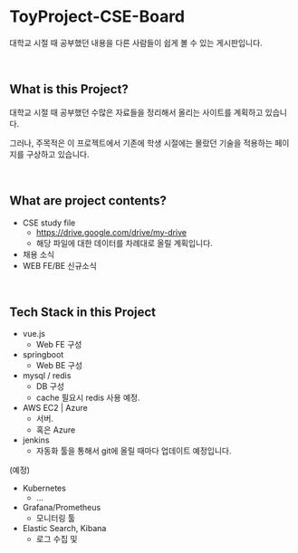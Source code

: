 # ToyProject-CSE-Board
대학교 시절 때 공부했던 내용을 다른 사람들이 쉽게 볼 수 있는 게시판입니다. 

<br/>

## What is this Project?

대학교 시절 때 공부했던 수많은 자료들을 정리해서 올리는 사이트를 계획하고 있습니다.

그러나, 주목적은 이 프로젝트에서 기존에 학생 시절에는 몰랐던 기술을 적용하는 페이지를 구상하고 있습니다.


<br/>

## What are project contents?

- CSE study file
  - https://drive.google.com/drive/my-drive
  - 해당 파일에 대한 데이터를 차례대로 올릴 계획입니다.
- 채용 소식
- WEB FE/BE 신규소식



<br/>

## Tech Stack in this Project

- vue.js
  - Web FE 구성
- springboot
  - Web BE 구성
- mysql / redis
  - DB 구성
  - cache 필요시 redis 사용 예정.
- AWS EC2 | Azure
  - 서버.
  - 혹은 Azure
- jenkins 
  - 자동화 툴을 통해서 git에 올릴 때마다 업데이트 예정입니다.


(예정)

- Kubernetes
  - ...
- Grafana/Prometheus
  - 모니터링 툴
- Elastic Search, Kibana
  - 로그 수집 및 
  

